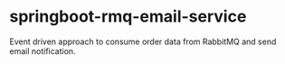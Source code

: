 # springboot-rmq-email-service
 Event driven approach to consume order data from RabbitMQ and send email notification.

